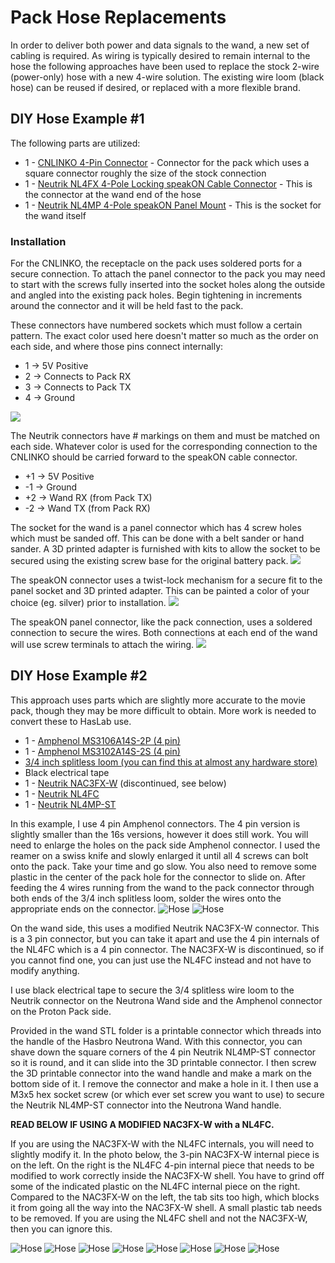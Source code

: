 # Pack Hose Replacements

In order to deliver both power and data signals to the wand, a new set of cabling is required. As wiring is typically desired to remain internal to the hose the following approaches have been used to replace the stock 2-wire (power-only) hose with a new 4-wire solution. The existing wire loom (black hose) can be reused if desired, or replaced with a more flexible brand.

## DIY Hose Example #1

The following parts are utilized:

* 1 - [CNLINKO 4-Pin Connector](https://a.co/d/8ALa9Gq) - Connector for the pack which uses a square connector roughly the size of the stock connection
* 1 - [Neutrik NL4FX 4-Pole Locking speakON Cable Connector](https://a.co/d/9c7djjo) - This is the connector at the wand end of the hose
* 1 - [Neutrik NL4MP 4-Pole speakON Panel Mount](https://a.co/d/atMuNfz) - This is the socket for the wand itself

### Installation

For the CNLINKO, the receptacle on the pack uses soldered ports for a secure connection. To attach the panel connector to the pack you may need to start with the screws fully inserted into the socket holes along the outside and angled into the existing pack holes. Begin tightening in increments around the connector and it will be held fast to the pack.

These connectors have numbered sockets which must follow a certain pattern. The exact color used here doesn't matter so much as the order on each side, and where those pins connect internally:

* 1 -> 5V Positive
* 2 -> Connects to Pack RX
* 3 -> Connects to Pack TX
* 4 -> Ground

![](images/Wand_CNLINKO.jpg)

The Neutrik connectors have # markings on them and must be matched on each side. Whatever color is used for the corresponding connection to the CNLINKO should be carried forward to the speakON cable connector.

* +1 -> 5V Positive
* -1 -> Ground
* +2 -> Wand RX (from Pack TX)
* -2 -> Wand TX (from Pack RX)

The socket for the wand is a panel connector which has 4 screw holes which must be sanded off. This can be done with a belt sander or hand sander. A 3D printed adapter is furnished with kits to allow the socket to be secured using the existing screw base for the original battery pack.
![](images/Wand_SpeakON1.jpg)

The speakON connector uses a twist-lock mechanism for a secure fit to the panel socket and 3D printed adapter. This can be painted a color of your choice (eg. silver) prior to installation.
![](images/Wand_SpeakON2.jpg)

The speakON panel connector, like the pack connection, uses a soldered connection to secure the wires. Both connections at each end of the wand will use screw terminals to attach the wiring.
![](images/Wand_SpeakON3.jpg)

## DIY Hose Example #2

This approach uses parts which are slightly more accurate to the movie pack, though they may be more difficult to obtain. More work is needed to convert these to HasLab use.

* 1 - [Amphenol MS3106A14S-2P (4 pin)](https://www.mouser.com/ProductDetail/654-MS3106A14S-2P)
* 1 - [Amphenol MS3102A14S-2S (4 pin)](https://www.mouser.com/ProductDetail/654-MS3102A14S-2S)
* [3/4 inch splitless loom (you can find this at almost any hardware store)](https://www.gbfans.com/shop/pack-parts/34-splitless-wire-loom/)
* Black electrical tape
* 1 - [Neutrik NAC3FX-W](https://www.neutrik.com/en/product/nac3fx-w) (discontinued, see below)
* 1 - [Neutrik NL4FC](https://www.neutrik.com/en/product/nl4fc)
* 1 - [Neutrik NL4MP-ST](https://www.neutrik.com/en/product/nl4mp-st)

In this example, I use 4 pin Amphenol connectors. The 4 pin version is slightly smaller than the 16s versions, however it does still work. You will need to enlarge the holes on the pack side Amphenol connector. I used the reamer on a swiss knife and slowly enlarged it until all 4 screws can bolt onto the pack. Take your time and go slow. You also need to remove some plastic in the center of the pack hole for the connector to slide on. After feeding the 4 wires running from the wand to the pack connector through both ends of the 3/4 inch splitless loom, solder the wires onto the appropriate ends on the connector.
![Hose](images/Hose2.jpg)
![Hose](images/Hose1.jpg)

On the wand side, this uses a modified Neutrik NAC3FX-W connector. This is a 3 pin connector, but you can take it apart and use the 4 pin internals of the NL4FC which is a 4 pin connector. The NAC3FX-W is discontinued, so if you cannot find one, you can just use the NL4FC instead and not have to modify anything. 

I use black electrical tape to secure the 3/4 splitless wire loom to the Neutrik connector on the Neutrona Wand side and the Amphenol connector on the Proton Pack side.

Provided in the wand STL folder is a printable connector which threads into the handle of the Hasbro Neutrona Wand. With this connector, you can shave down the square corners of the 4 pin Neutrik NL4MP-ST connector so it is round, and it can slide into the 3D printable connector. I then screw the 3D printable connector into the wand handle and make a mark on the bottom side of it. I remove the connector and make a hole in it. I then use a M3x5 hex socket screw (or which ever set screw you want to use) to secure the Neutrik NL4MP-ST connector into the Neutrona Wand handle.

**READ BELOW IF USING A MODIFIED NAC3FX-W with a NL4FC.**

If you are using the NAC3FX-W with the NL4FC internals, you will need to slightly modify it. In the photo below, the 3-pin NAC3FX-W internal piece is on the left. On the right is the NL4FC 4-pin internal piece that needs to be modified to work correctly inside the NAC3FX-W shell. You have to grind off some of the indicated plastic on the NL4FC internal piece on the right. Compared to the NAC3FX-W on the left, the tab sits too high, which blocks it from going all the way into the NAC3FX-W shell. A small plastic tab needs to be removed. If you are using the NL4FC shell and not the NAC3FX-W, then you can ignore this.

![Hose](images/Hose9.jpg)
![Hose](images/Hose4.jpg)
![Hose](images/Hose5.jpg)
![Hose](images/Hose3.jpg)
![Hose](images/Hose6.jpg)
![Hose](images/Hose10.jpg)
![Hose](images/Hose7.jpg)
![Hose](images/Hose8.jpg)
